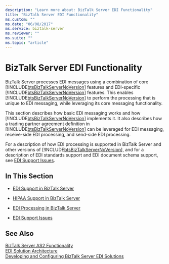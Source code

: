 ```yaml
---
description: "Learn more about: BizTalk Server EDI Functionality"
title: "BizTalk Server EDI Functionality"
ms.custom: ""
ms.date: "06/08/2017"
ms.service: biztalk-server
ms.reviewer: ""
ms.suite: ""
ms.topic: "article"
---
```

# BizTalk Server EDI Functionality
BizTalk Server processes EDI messages using a combination of core [!INCLUDE[btsBizTalkServerNoVersion](../includes/btsbiztalkservernoversion-md.md)] features and EDI-specific [!INCLUDE[btsBizTalkServerNoVersion](../includes/btsbiztalkservernoversion-md.md)] features. This enables [!INCLUDE[btsBizTalkServerNoVersion](../includes/btsbiztalkservernoversion-md.md)] to perform the processing that is unique to EDI messaging, while leveraging its core messaging functionality.  
  
 This section describes how basic EDI messaging works and how [!INCLUDE[btsBizTalkServerNoVersion](../includes/btsbiztalkservernoversion-md.md)] implements it. It also describes how a trading partner agreement definition in [!INCLUDE[btsBizTalkServerNoVersion](../includes/btsbiztalkservernoversion-md.md)] can be leveraged for EDI messaging, receive-side EDI processing, and send-side EDI processing.  
  
 For a description of how EDI processing is supported in BizTalk Server and other versions of [!INCLUDE[btsBizTalkServerNoVersion](../includes/btsbiztalkservernoversion-md.md)], and for a description of EDI standards support and EDI document schema support, see [EDI Support Issues](../core/edi-support-issues.md).  
  
## In This Section  
  
-   [EDI Support in BizTalk Server](../core/edi-support-in-biztalk-server1.md)  
  
-   [HIPAA Support in BizTalk Server](../core/hipaa-support-in-biztalk-server.md)  
  
-   [EDI Processing in BizTalk Server](../core/edi-processing-in-biztalk-server.md)  
  
-   [EDI Support Issues](../core/edi-support-issues.md)  
  
## See Also  
 [BizTalk Server AS2 Functionality](../core/biztalk-server-as2-functionality.md)   
 [EDI Solution Architecture](../core/edi-solution-architecture.md)   
 [Developing and Configuring BizTalk Server EDI Solutions](../core/developing-and-configuring-biztalk-server-edi-solutions.md)
